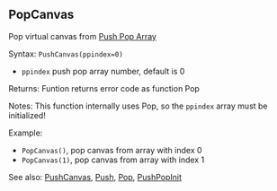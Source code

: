 ## PopCanvas

Pop virtual canvas from [Push Pop Array](/push-pop-arrays.md)

Syntax: `PushCanvas(ppindex=0)`

* `ppindex` push pop array number, default is 0

Returns: Funtion returns error code as function Pop

Notes: This function internally uses Pop, so the `ppindex` array must be initialized!

Example:

* `PopCanvas()`, pop canvas from array with index 0
* `PopCanvas(1)`, pop canvas from array with index 1

See also: [PushCanvas](/api-native-functions/pushcanvas.md), [Push](/api-native-functions/push.md), [Pop](/api-native-functions/pop.md), [PushPopInit](/api-native-functions/pushpopinit.md)

